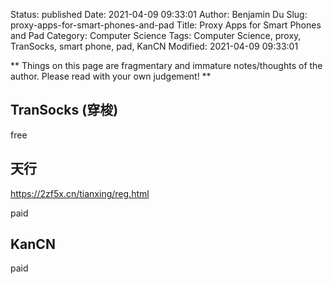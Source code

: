Status: published
Date: 2021-04-09 09:33:01
Author: Benjamin Du
Slug: proxy-apps-for-smart-phones-and-pad
Title: Proxy Apps for Smart Phones and Pad
Category: Computer Science
Tags: Computer Science, proxy, TranSocks, smart phone, pad, KanCN
Modified: 2021-04-09 09:33:01

**
Things on this page are fragmentary and immature notes/thoughts of the author.
Please read with your own judgement!
**

## TranSocks (穿梭)

free 

## 天行  

https://2zf5x.cn/tianxing/reg.html

paid

## KanCN 

paid